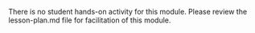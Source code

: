 There is no student hands-on activity for this module. Please review the lesson-plan.md file for facilitation of this module.
